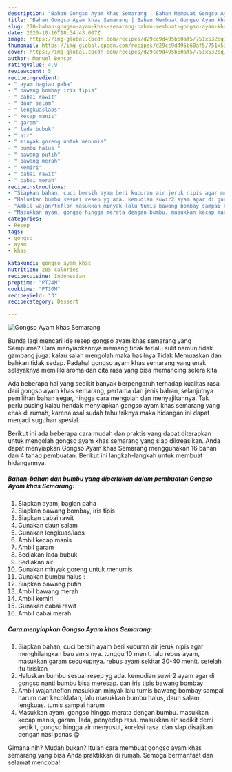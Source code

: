 ```yaml
---
description: "Bahan Gongso Ayam khas Semarang | Bahan Membuat Gongso Ayam khas Semarang Yang Enak dan Simpel"
title: "Bahan Gongso Ayam khas Semarang | Bahan Membuat Gongso Ayam khas Semarang Yang Enak dan Simpel"
slug: 270-bahan-gongso-ayam-khas-semarang-bahan-membuat-gongso-ayam-khas-semarang-yang-enak-dan-simpel
date: 2020-10-16T18:34:43.007Z
image: https://img-global.cpcdn.com/recipes/d29cc9d495b60af5/751x532cq70/gongso-ayam-khas-semarang-foto-resep-utama.jpg
thumbnail: https://img-global.cpcdn.com/recipes/d29cc9d495b60af5/751x532cq70/gongso-ayam-khas-semarang-foto-resep-utama.jpg
cover: https://img-global.cpcdn.com/recipes/d29cc9d495b60af5/751x532cq70/gongso-ayam-khas-semarang-foto-resep-utama.jpg
author: Manuel Benson
ratingvalue: 4.9
reviewcount: 5
recipeingredient:
- " ayam bagian paha"
- " bawang bombay iris tipis"
- " cabai rawit"
- " daun salam"
- " lengkuaslaos"
- " kecap manis"
- " garam"
- " lada bubuk"
- " air"
- " minyak goreng untuk menumis"
- " bumbu halus "
- " bawang putih"
- " bawang merah"
- " kemiri"
- " cabai rawit"
- " cabai merah"
recipeinstructions:
- "Siapkan bahan, cuci bersih ayam beri kucuran air jeruk nipis agar menghilangkan bau amis nya. tunggu 10 menit. lalu rebus ayam, masukkan garam secukupnya. rebus ayam sekitar 30-40 menit. setelah itu tiriskan"
- "Haluskan bumbu sesuai resep yg ada. kemudian suwir2 ayam agar di gongso nanti bumbu bisa meresap. dan iris tipis bawang bombay"
- "Ambil wajan/teflon masukkan minyak lalu tumis bawang bombay sampai harum dan kecoklatan, lalu masukkan bumbu halus, daun salam, lengkuas. tumis sampai harum"
- "Masukkan ayam, gongso hingga merata dengan bumbu. masukkan kecap manis, garam, lada, penyedap rasa. masukkan air sedikit demi sedikit, gongso hingga air menyusut, koreksi rasa. dan siap disajikan dengan nasi panas 😋"
categories:
- Resep
tags:
- gongso
- ayam
- khas

katakunci: gongso ayam khas 
nutrition: 205 calories
recipecuisine: Indonesian
preptime: "PT24M"
cooktime: "PT30M"
recipeyield: "3"
recipecategory: Dessert

---
```



![Gongso Ayam khas Semarang](https://img-global.cpcdn.com/recipes/d29cc9d495b60af5/751x532cq70/gongso-ayam-khas-semarang-foto-resep-utama.jpg)

Bunda lagi mencari ide resep gongso ayam khas semarang yang Sempurna? Cara menyiapkannya memang tidak terlalu sulit namun tidak gampang juga. kalau salah mengolah maka hasilnya Tidak Memuaskan dan bahkan tidak sedap. Padahal gongso ayam khas semarang yang enak selayaknya memiliki aroma dan cita rasa yang bisa memancing selera kita.

Ada beberapa hal yang sedikit banyak berpengaruh terhadap kualitas rasa dari gongso ayam khas semarang, pertama dari jenis bahan, selanjutnya pemilihan bahan segar, hingga cara mengolah dan menyajikannya. Tak perlu pusing kalau hendak menyiapkan gongso ayam khas semarang yang enak di rumah, karena asal sudah tahu triknya maka hidangan ini dapat menjadi suguhan spesial.




Berikut ini ada beberapa cara mudah dan praktis yang dapat diterapkan untuk mengolah gongso ayam khas semarang yang siap dikreasikan. Anda dapat menyiapkan Gongso Ayam khas Semarang menggunakan 16 bahan dan 4 tahap pembuatan. Berikut ini langkah-langkah untuk membuat hidangannya.

<!--inarticleads1-->

##### Bahan-bahan dan bumbu yang diperlukan dalam pembuatan Gongso Ayam khas Semarang:

1. Siapkan  ayam, bagian paha
1. Siapkan  bawang bombay, iris tipis
1. Siapkan  cabai rawit
1. Gunakan  daun salam
1. Gunakan  lengkuas/laos
1. Ambil  kecap manis
1. Ambil  garam
1. Sediakan  lada bubuk
1. Sediakan  air
1. Gunakan  minyak goreng untuk menumis
1. Gunakan  bumbu halus :
1. Siapkan  bawang putih
1. Ambil  bawang merah
1. Ambil  kemiri
1. Gunakan  cabai rawit
1. Ambil  cabai merah




<!--inarticleads2-->

##### Cara menyiapkan Gongso Ayam khas Semarang:

1. Siapkan bahan, cuci bersih ayam beri kucuran air jeruk nipis agar menghilangkan bau amis nya. tunggu 10 menit. lalu rebus ayam, masukkan garam secukupnya. rebus ayam sekitar 30-40 menit. setelah itu tiriskan
1. Haluskan bumbu sesuai resep yg ada. kemudian suwir2 ayam agar di gongso nanti bumbu bisa meresap. dan iris tipis bawang bombay
1. Ambil wajan/teflon masukkan minyak lalu tumis bawang bombay sampai harum dan kecoklatan, lalu masukkan bumbu halus, daun salam, lengkuas. tumis sampai harum
1. Masukkan ayam, gongso hingga merata dengan bumbu. masukkan kecap manis, garam, lada, penyedap rasa. masukkan air sedikit demi sedikit, gongso hingga air menyusut, koreksi rasa. dan siap disajikan dengan nasi panas 😋




Gimana nih? Mudah bukan? Itulah cara membuat gongso ayam khas semarang yang bisa Anda praktikkan di rumah. Semoga bermanfaat dan selamat mencoba!
